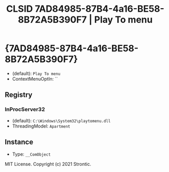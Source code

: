 ﻿---
title: "CLSID 7AD84985-87B4-4a16-BE58-8B72A5B390F7 | Play To menu"
excerpt: What is COM-Object CLSID 7AD84985-87B4-4a16-BE58-8B72A5B390F7?
---

# {7AD84985-87B4-4a16-BE58-8B72A5B390F7}

* (default): `Play To menu`
* ContextMenuOptIn: ``

## Registry


### InProcServer32

* (default): `C:\Windows\System32\playtomenu.dll`
* ThreadingModel: `Apartment`

## Instance

* Type: `__ComObject`

MIT License. Copyright (c) 2021 Strontic.



